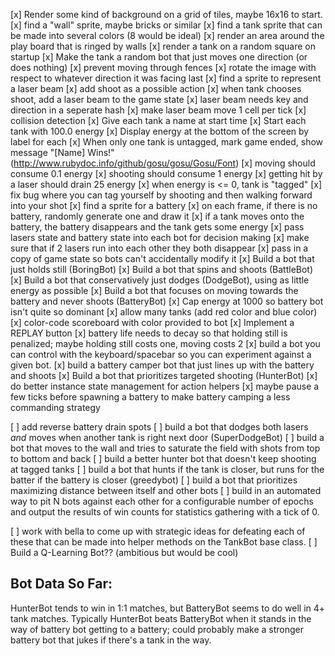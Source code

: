 [x] Render some kind of background on a grid of tiles, maybe 16x16 to start.
[x] find a "wall" sprite, maybe bricks or similar
[x] find a tank sprite that can be made into several colors (8 would be ideal)
[x] render an area around the play board that is ringed by walls
[x] render a tank on a random square on startup
[x] Make the tank a random bot that just moves one direction (or does nothing)
[x] prevent moving through fences
[x] rotate the image with respect to whatever direction it was facing last
[x] find a sprite to represent a laser beam
[x] add shoot as a possible action
[x] when tank chooses shoot, add a laser beam to the game state
[x] laser beam needs key and direction in a seperate hash
[x] make laser beam move 1 cell per tick
[x] collision detection
[x] Give each tank a name at start time
[x] Start each tank with 100.0 energy
[x] Display energy at the bottom of the screen by label for each
[x] When only one tank is untagged, mark game ended, show message "[Name] Wins!" (http://www.rubydoc.info/github/gosu/gosu/Gosu/Font)
[x] moving should consume 0.1 energy
[x] shooting should consume 1 energy
[x] getting hit by a laser should drain 25 energy
[x] when energy is <= 0, tank is "tagged"
[x] fix bug where you can tag yourself by shooting and then walking forward into your shot
[x] find a sprite for a battery
[x] on each frame, if there is no battery, randomly generate one and draw it
[x] if a tank moves onto the battery, the battery disappears and the tank gets some energy
[x] pass lasers state and battery state into each bot for decision making
[x] make sure that if 2 lasers run into each other they both disappear
[x] pass in a copy of game state so bots can't accidentally modify it
[x] Build a bot that just holds still (BoringBot)
[x] Build a bot that spins and shoots (BattleBot)
[x] Build a bot that conservatively just dodges (DodgeBot), using as little energy as possible
[x] Build a bot that focuses on moving towards the battery and never shoots (BatteryBot)
[x] Cap energy at 1000 so battery bot isn't quite so dominant
[x] allow many tanks (add red color and blue color)
[x] color-code scoreboard with color provided to bot
[x] Implement a REPLAY button
[x] battery life needs to decay so that holding still is penalized; maybe holding still costs one, moving costs 2
[x] build a bot you can control with the
keyboard/spacebar so you can experiment against
a given bot.
[x] build a battery camper bot that just lines up with the battery and shoots
[x] Build a bot that prioritizes targeted shooting (HunterBot)
[x] do better instance state management for action helpers
[x] maybe pause a few ticks before spawning a battery
to make battery camping a less commanding strategy

[ ] add reverse battery drain spots
[ ] build a bot that dodges both lasers _and_ moves when another tank is right next door (SuperDodgeBot)
[ ] build a bot that moves to the wall and tries to saturate the field with shots from top to bottom and back
[ ] build a better hunter bot that doesn't keep shooting at tagged tanks
[ ] build a bot that hunts if the tank is closer, but runs for the batter if the battery is closer (greedybot)
[ ] build a bot that prioritizes maximizing distance
between itself and other bots
[ ] build in an automated way to pit N bots against each other for a configurable number of epochs and
output the results of win counts for statistics gathering with a tick of 0.

[ ] work with bella to come up with strategic ideas for defeating each of these
    that can be made into helper methods on the TankBot base class.
[ ] Build a Q-Learning Bot?? (ambitious but would be cool)

## Bot Data So Far:

HunterBot tends to win in 1:1 matches, but BatteryBot seems to do well
in 4+ tank matches.  Typically HunterBot beats BatteryBot when it
stands in the way of battery bot getting to a battery; could probably make
a stronger battery bot that jukes if there's a tank in the way.
